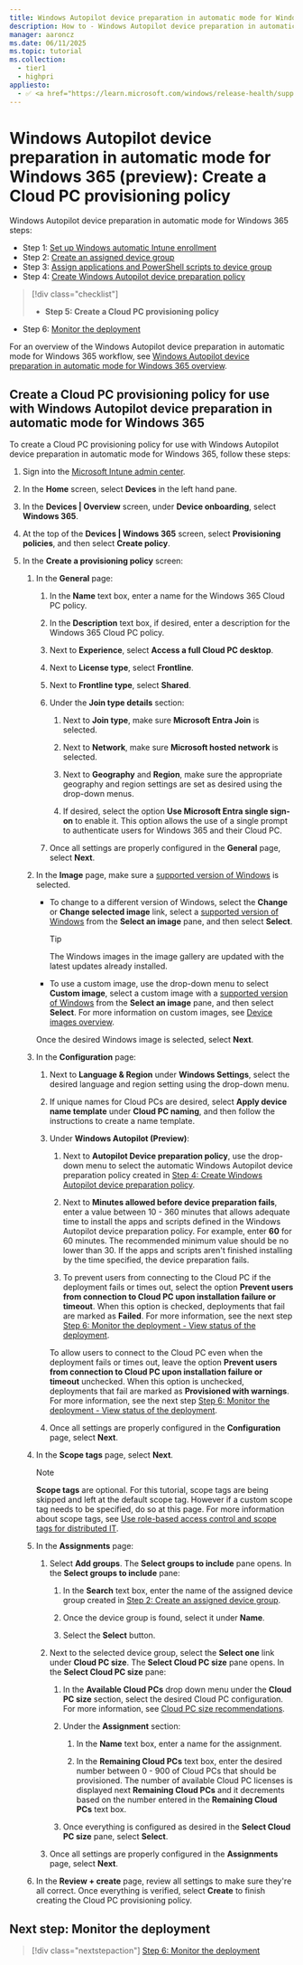 ```yaml
---
title: Windows Autopilot device preparation in automatic mode for Windows 365 (preview) - Step 5 of 6 - Create a Cloud PC provisioning policy
description: How to - Windows Autopilot device preparation in automatic mode for Windows 365 (preview) - Step 5 of 6 - Create a Cloud PC provisioning policy.
manager: aaroncz
ms.date: 06/11/2025
ms.topic: tutorial
ms.collection:
  - tier1
  - highpri
appliesto:
  - ✅ <a href="https://learn.microsoft.com/windows/release-health/supported-versions-windows-client" target="_blank">Windows 11</a>
---
```


# Windows Autopilot device preparation in automatic mode for Windows 365 (preview): Create a Cloud PC provisioning policy

Windows Autopilot device preparation in automatic mode for Windows 365 steps:

- Step 1: [Set up Windows automatic Intune enrollment](automatic-automatic-enrollment.md)
- Step 2: [Create an assigned device group](automatic-device-group.md)
- Step 3: [Assign applications and PowerShell scripts to device group](automatic-assign-apps-scripts.md)
- Step 4: [Create Windows Autopilot device preparation policy](automatic-autopilot-policy.md)

> [!div class="checklist"]
>
> - **Step 5: Create a Cloud PC provisioning policy**

- Step 6: [Monitor the deployment](automatic-monitor.md)

For an overview of the Windows Autopilot device preparation in automatic mode for Windows 365 workflow, see [Windows Autopilot device preparation in automatic mode for Windows 365 overview](automatic-workflow.md#workflow).

## Create a Cloud PC provisioning policy for use with Windows Autopilot device preparation in automatic mode for Windows 365

To create a Cloud PC provisioning policy for use with Windows Autopilot device preparation in automatic mode for Windows 365, follow these steps:

1. Sign into the [Microsoft Intune admin center](https://go.microsoft.com/fwlink/?linkid=2109431).

1. In the **Home** screen, select **Devices** in the left hand pane.

1. In the **Devices | Overview** screen, under **Device onboarding**, select **Windows 365**.

1. At the top of the **Devices | Windows 365** screen, select **Provisioning policies**, and then select **Create policy**.

1. In the **Create a provisioning policy** screen:

   1. In the **General** page:

      1. In the **Name** text box, enter a name for the Windows 365 Cloud PC policy.

      1. In the **Description** text box, if desired, enter a description for the Windows 365 Cloud PC policy.

      1. Next to **Experience**, select **Access a full Cloud PC desktop**.

      1. Next to **License type**, select **Frontline**.

      1. Next to **Frontline type**, select **Shared**.

      1. Under the **Join type details** section:

         1. Next to **Join type**, make sure **Microsoft Entra Join** is selected.

         1. Next to **Network**, make sure **Microsoft hosted network** is selected.

         1. Next to **Geography** and **Region**, make sure the appropriate geography and region settings are set as desired using the drop-down menus.

         1. If desired, select the option **Use Microsoft Entra single sign-on** to enable it. This option allows the use of a single prompt to authenticate users for Windows 365 and their Cloud PC.

      1. Once all settings are properly configured in the **General** page, select **Next**.

   1. In the **Image** page, make sure a [supported version of Windows](../../requirements.md#windows-365-cloud-pcs) is selected.

       - To change to a different version of Windows, select the **Change** or **Change selected image** link, select a [supported version of Windows](../../requirements.md#windows-365-cloud-pcs) from the **Select an image** pane, and then select **Select**.

           > [!TIP]
           >
           > The Windows images in the image gallery are updated with the latest updates already installed.

       - To use a custom image, use the drop-down menu to select **Custom image**, select a custom image with a [supported version of Windows](../../requirements.md#windows-365-cloud-pcs) from the **Select an image** pane, and then select **Select**. For more information on custom images, see [Device images overview](/windows-365/enterprise/device-images).

      Once the desired Windows image is selected, select **Next**.

   1. In the **Configuration** page:

      1. Next to **Language & Region** under **Windows Settings**, select the desired language and region setting using the drop-down menu.

      1. If unique names for Cloud PCs are desired, select **Apply device name template** under **Cloud PC naming**, and then follow the instructions to create a name template.

      1. Under **Windows Autopilot (Preview)**:

         1. Next to **Autopilot Device preparation policy**, use the drop-down menu to select the automatic Windows Autopilot device preparation policy created in [Step 4: Create Windows Autopilot device preparation policy](automatic-autopilot-policy.md).

         1. Next to **Minutes allowed before device preparation fails**, enter a value between 10 - 360 minutes that allows adequate time to install the apps and scripts defined in the Windows Autopilot device preparation policy. For example, enter **60** for 60 minutes. The recommended minimum value should be no lower than 30. If the apps and scripts aren't finished installing by the time specified, the device preparation fails.

         1. To prevent users from connecting to the Cloud PC if the deployment fails or times out, select the option **Prevent users from connection to Cloud PC upon installation failure or timeout**. When this option is checked, deployments that fail are marked as **Failed**. For more information, see the next step [Step 6: Monitor the deployment - View status of the deployment](automatic-monitor.md#view-status-of-the-deployment).

         To allow users to connect to the Cloud PC even when the deployment fails or times out, leave the option **Prevent users from connection to Cloud PC upon installation failure or timeout** unchecked. When this option is unchecked, deployments that fail are marked as **Provisioned with warnings**. For more information, see the next step [Step 6: Monitor the deployment - View status of the deployment](automatic-monitor.md#view-status-of-the-deployment).

      1. Once all settings are properly configured in the **Configuration** page, select **Next**.

   1. In the **Scope tags** page, select **Next**.

      > [!NOTE]
      >
      > **Scope tags** are optional. For this tutorial, scope tags are being skipped and left at the default scope tag. However if a custom scope tag needs to be specified, do so at this page. For more information about scope tags, see [Use role-based access control and scope tags for distributed IT](/mem/intune-service/fundamentals/scope-tags).

   1. In the **Assignments** page:

      1. Select **Add groups**. The **Select groups to include** pane opens. In the **Select groups to include** pane:

         1. In the **Search** text box, enter the name of the assigned device group created in [Step 2: Create an assigned device group](automatic-device-group.md).

         1. Once the device group is found, select it under **Name**.

         1. Select the **Select** button.

      1. Next to the selected device group, select the **Select one** link under **Cloud PC size**. The **Select Cloud PC size** pane opens. In the **Select Cloud PC size** pane:

         1. In the **Available Cloud PCs** drop down menu under the **Cloud PC size** section, select the desired Cloud PC configuration. For more information, see [Cloud PC size recommendations](/windows-365/enterprise/cloud-pc-size-recommendations).

         1. Under the **Assignment** section:

            1. In the **Name** text box, enter a name for the assignment.

            1. In the **Remaining Cloud PCs** text box, enter the desired number between 0 - 900 of Cloud PCs that should be provisioned. The number of available Cloud PC licenses is displayed next **Remaining Cloud PCs** and it decrements based on the number entered in the **Remaining Cloud PCs** text box.

         1. Once everything is configured as desired in the **Select Cloud PC size** pane, select **Select**.

      1. Once all settings are properly configured in the **Assignments** page, select **Next**.

   1. In the **Review + create** page, review all settings to make sure they're all correct. Once everything is verified, select **Create** to finish creating the Cloud PC provisioning policy.

## Next step: Monitor the deployment

> [!div class="nextstepaction"]
> [Step 6: Monitor the deployment](automatic-monitor.md)
